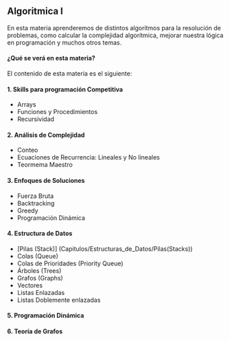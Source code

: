 ## Algoritmica I
En esta materia aprenderemos de distintos algorítmos para la resolución de problemas, como calcular la complejidad algorítmica, mejorar nuestra lógica en programación y muchos otros temas.
#### ¿Qué se verá en esta materia?
El contenido de esta materia es el siguiente:
#### 1. Skills para programación Competitiva
- Arrays
- Funciones y Procedimientos
- Recursividad
#### 2. Análisis de Complejidad
- Conteo
- Ecuaciones de Recurrencia: Lineales y No lineales
- Teormema Maestro
#### 3. Enfoques de Soluciones
- Fuerza Bruta
- Backtracking
- Greedy
- Programación Dinámica
#### 4. Estructura de Datos
- [Pilas (Stack)] (Capitulos/Estructuras_de_Datos/Pilas(Stacks))
- Colas (Queue)
- Colas de Prioridades (Priority Queue)
- Árboles (Trees)
- Grafos (Graphs)
- Vectores
- Listas Enlazadas
- Listas Doblemente enlazadas
#### 5. Programación Dinámica

#### 6. Teoría de Grafos

